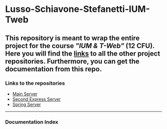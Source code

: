 # Lusso-Schiavone-Stefanetti-IUM-Tweb
This repository is meant to **wrap** the entire project for the course *"IUM & T-Web"* (12 CFU).<br>
Here you will find the [links](<README.md#links to the repositories>) to all the other project repositories. Furthermore, you can get the documentation from this repo.
---
### Links to the repositories
- [Main Server]()
- [Second Express Server]()
- [Spring Server]()
---
### Documentation Index

